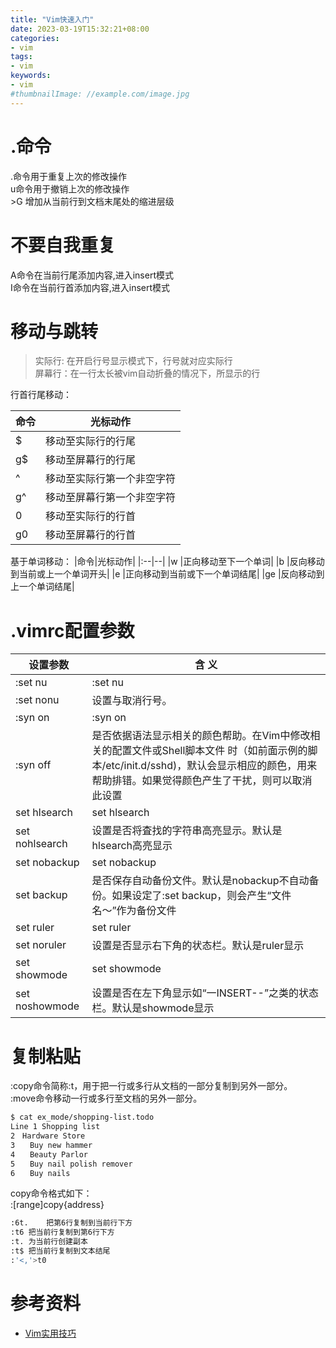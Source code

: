 ```yaml
---
title: "Vim快速入门"
date: 2023-03-19T15:32:21+08:00
categories:
- vim 
tags:
- vim
keywords:
- vim
#thumbnailImage: //example.com/image.jpg
---
```


<!--more-->

# .命令

.命令用于重复上次的修改操作   
u命令用于撤销上次的修改操作   
\>G 增加从当前行到文档末尾处的缩进层级   

# 不要自我重复

A命令在当前行尾添加内容,进入insert模式  
I命令在当前行首添加内容,进入insert模式  


# 移动与跳转

> 实际行: 在开启行号显示模式下，行号就对应实际行  
> 屏幕行：在一行太长被vim自动折叠的情况下，所显示的行


行首行尾移动：

|命令|光标动作|
|:--|--|
|$  |移动至实际行的行尾   |
|g$ |移动至屏幕行的行尾   |
|^  |移动至实际行第一个非空字符  |
|g^ |移动至屏幕行第一个非空字符  |
|0  |移动至实际行的行首  |
|g0 |移动至屏幕行的行首|

 
基于单词移动：
|命令|光标动作|
|:--|--|
|w  |正向移动至下一个单词|
|b  |反向移动到当前或上一个单词开头|
|e  |正向移动到当前或下一个单词结尾|
|ge |反向移动到上一个单词结尾|

# .vimrc配置参数

| 设置参数   | 含 义                                                                                                                                                                                      |
| -------------- | -------------------------------------------------------------------------------------------------------------------------------------------------------------------------------------------- |
| :set nu        | :set nu                                                                                                                                                                                      |
| :set nonu      | 设置与取消行号。                                                                                                                                                                     |
| :syn on        | :syn on                                                                                                                                                                                      |
| :syn off       | 是否依据语法显示相关的颜色帮助。在Vim中修改相关的配置文件或Shell脚本文件 时（如前面示例的脚本/etc/init.d/sshd)，默认会显示相应的颜色，用来帮助排错。如果觉得颜色产生了干扰，则可以取消此设置 |
| set hlsearch   | set hlsearch                                                                                                                                                                                 |
| set nohlsearch | 设置是否将査找的字符串高亮显示。默认是hlsearch高亮显示                                                                                                                |
| set nobackup   | set nobackup                                                                                                                                                                                 |
| set backup     | 是否保存自动备份文件。默认是nobackup不自动备份。如果设定了:set backup，则会产生“文件名〜”作为备份文件                                            |
| set ruler      | set ruler                                                                                                                                                                                    |
| set noruler    | 设置是否显示右下角的状态栏。默认是ruler显示                                                                                                                               |
| set showmode   | set showmode                                                                                                                                                                                 |
| set noshowmode | 设置是否在左下角显示如“一INSERT--”之类的状态栏。默认是showmode显示                                                                                               |


# 复制粘贴

:copy命令简称:t，用于把一行或多行从文档的一部分复制到另外一部分。  
:move命令移动一行或多行至文档的另外一部分。  

```bash
$ cat ex_mode/shopping-list.todo
Line 1 Shopping list
2　Hardware Store
3　　Buy new hammer
4　　Beauty Parlor
5　　Buy nail polish remover
6　　Buy nails
```

copy命令格式如下：  
:[range]copy{address}  

```bash
:6t.	把第6行复制到当前行下方
:t6	把当前行复制到第6行下方
:t.	为当前行创建副本
:t$	把当前行复制到文本结尾
:'<,'>t0
```



# 参考资料

- [Vim实用技巧](https://book.douban.com/subject/25869486/)
 
